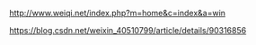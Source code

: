 
http://www.weiqi.net/index.php?m=home&c=index&a=win

https://blog.csdn.net/weixin_40510799/article/details/90316856
